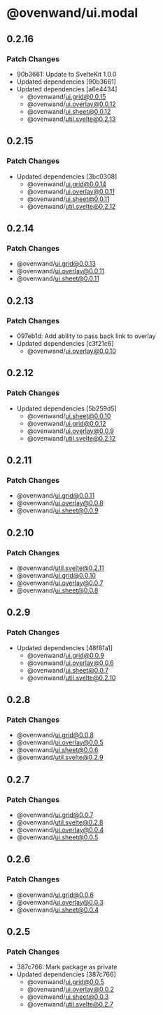 # @ovenwand/ui.modal

## 0.2.16

### Patch Changes

- 90b3661: Update to SvelteKit 1.0.0
- Updated dependencies [90b3661]
- Updated dependencies [a6e4434]
  - @ovenwand/ui.grid@0.0.15
  - @ovenwand/ui.overlay@0.0.12
  - @ovenwand/ui.sheet@0.0.12
  - @ovenwand/util.svelte@0.2.13

## 0.2.15

### Patch Changes

- Updated dependencies [3bc0308]
  - @ovenwand/ui.grid@0.0.14
  - @ovenwand/ui.overlay@0.0.11
  - @ovenwand/ui.sheet@0.0.11
  - @ovenwand/util.svelte@0.2.12

## 0.2.14

### Patch Changes

- @ovenwand/ui.grid@0.0.13
- @ovenwand/ui.overlay@0.0.11
- @ovenwand/ui.sheet@0.0.11

## 0.2.13

### Patch Changes

- 097eb1d: Add ability to pass back link to overlay
- Updated dependencies [c3f21c6]
  - @ovenwand/ui.overlay@0.0.10

## 0.2.12

### Patch Changes

- Updated dependencies [5b259d5]
  - @ovenwand/ui.sheet@0.0.10
  - @ovenwand/ui.grid@0.0.12
  - @ovenwand/ui.overlay@0.0.9
  - @ovenwand/util.svelte@0.2.12

## 0.2.11

### Patch Changes

- @ovenwand/ui.grid@0.0.11
- @ovenwand/ui.overlay@0.0.8
- @ovenwand/ui.sheet@0.0.9

## 0.2.10

### Patch Changes

- @ovenwand/util.svelte@0.2.11
- @ovenwand/ui.grid@0.0.10
- @ovenwand/ui.overlay@0.0.7
- @ovenwand/ui.sheet@0.0.8

## 0.2.9

### Patch Changes

- Updated dependencies [48f81a1]
  - @ovenwand/ui.grid@0.0.9
  - @ovenwand/ui.overlay@0.0.6
  - @ovenwand/ui.sheet@0.0.7
  - @ovenwand/util.svelte@0.2.10

## 0.2.8

### Patch Changes

- @ovenwand/ui.grid@0.0.8
- @ovenwand/ui.overlay@0.0.5
- @ovenwand/ui.sheet@0.0.6
- @ovenwand/util.svelte@0.2.9

## 0.2.7

### Patch Changes

- @ovenwand/ui.grid@0.0.7
- @ovenwand/util.svelte@0.2.8
- @ovenwand/ui.overlay@0.0.4
- @ovenwand/ui.sheet@0.0.5

## 0.2.6

### Patch Changes

- @ovenwand/ui.grid@0.0.6
- @ovenwand/ui.overlay@0.0.3
- @ovenwand/ui.sheet@0.0.4

## 0.2.5

### Patch Changes

- 387c766: Mark package as private
- Updated dependencies [387c766]
  - @ovenwand/ui.grid@0.0.5
  - @ovenwand/ui.overlay@0.0.2
  - @ovenwand/ui.sheet@0.0.3
  - @ovenwand/util.svelte@0.2.7
